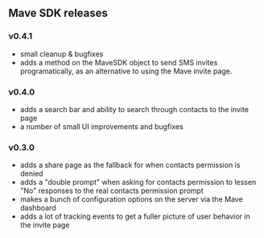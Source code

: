 ## Mave SDK releases

### v0.4.1
- small cleanup & bugfixes
- adds a method on the MaveSDK object to send SMS invites programatically, as an alternative to using the Mave invite page.

### v0.4.0
- adds a search bar and ability to search through contacts to the invite page
- a number of small UI improvements and bugfixes

### v0.3.0
- adds a share page as the fallback for when contacts permission is denied
- adds a "double prompt" when asking for contacts permission to lessen "No" responses to the real contacts permission prompt
- makes a bunch of configuration options on the server via the Mave dashboard
- adds a lot of tracking events to get a fuller picture of user behavior in the invite page
